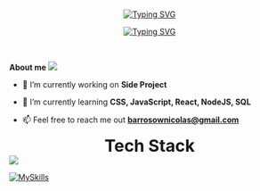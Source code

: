 <br>
<p align="center">
    <a href="https://git.io/typing-svg"><img
            src="https://readme-typing-svg.herokuapp.com?font=Fira+Code&size=28&pause=1000&color=A265F7&random=false&width=435&lines=Hi%2C+I'm+Nicolas+Barroso;Back-End–Oriented;1%25+better+every+day...%3C3"
            alt="Typing SVG" /></a>
</p>
<p align="center">
    <a href="https://git.io/typing-svg"><img
            src="https://readme-typing-svg.herokuapp.com?font=Fira+Code&size=28&pause=1000&color=A265F7&random=false&width=435&lines=Full-Stack+Developer;Active+Learner%2FResearcher;coder+lover+%7B...%7D"
            alt="Typing SVG" /></a>
</p>
<br>


**About me**
<img src="https://user-images.githubusercontent.com/73097560/115834477-dbab4500-a447-11eb-908a-139a6edaec5c.gif">
<br>

<!--Intro start-->
- 🔭 I’m currently working on **Side Project**

- 🌱 I’m currently learning **CSS, JavaScript, React, NodeJS, SQL**

- 📫 Feel free to reach me out **barrosownicolas@gmail.com**

<!--Intro end-->
<div style="display: flex; align-items: center; justify-content: center; flex-direction: row;">
    <b style="font-size: 30px;">
        Tech Stack
    </b>
</div>

<img src="https://user-images.githubusercontent.com/73097560/115834477-dbab4500-a447-11eb-908a-139a6edaec5c.gif">

<p align="center">

[![MySkills](https://skillicons.dev/icons?i=html,css,javascript,react,nodejs,mysql,postman&perline=20)](https://skillicons.dev)
</p>
<br>
<br>
<br>
